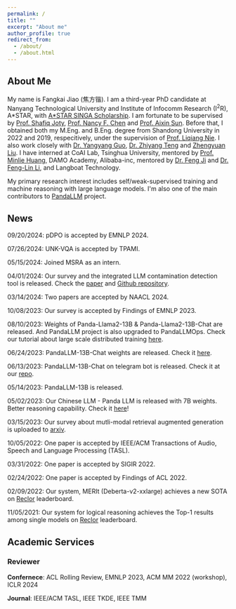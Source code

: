 ```yaml
---
permalink: /
title: ""
excerpt: "About me"
author_profile: true
redirect_from: 
  - /about/
  - /about.html
---
```


## About Me

My name is Fangkai Jiao (焦方锴). I am a third-year PhD candidate at Nanyang Technological University and Institute of Infocomm Research (I<sup>2</sup>R), A*STAR, with [A*STAR SINGA Scholarship](https://www.a-star.edu.sg/Scholarships/for-graduate-studies/singapore-international-graduate-award-singa). I am fortunate to be supervised by [Prof. Shafiq Joty](https://raihanjoty.github.io/), [Prof. Nancy F. Chen](https://sites.google.com/site/nancyfchen/home) and [Prof. Aixin Sun](https://personal.ntu.edu.sg/axsun/). Before that, I obtained both my M.Eng. and B.Eng. degree from Shandong University in 2022 and 2019, respecitively, under the supervision of [Prof. Liqiang Nie](https://liqiangnie.github.io/). I also work closely with [Dr. Yangyang Guo](https://guoyang9.github.io/), [Dr. Zhiyang Teng](https://zeeeyang.github.io/) and [Zhengyuan Liu](https://scholar.google.com.sg/citations?user=tqzidGsAAAAJ&hl=en). I have interned at CoAI Lab, Tsinghua University, mentored by [Prof. Minlie Huang](https://coai.cs.tsinghua.edu.cn/hml), DAMO Academy, Alibaba-inc, mentored by [Dr. Feng Ji](https://scholar.google.com/citations?user=BxWZ-ZgAAAAJ&hl=zh-CN) and [Dr. Feng-Lin Li](https://scholar.google.it/citations?user=xo_dfnMAAAAJ&hl=en), and Langboat Technology. 

My primary research interest includes self/weak-supervised training and machine reasoning with large language models. I'm also one of the main contributors to [PandaLLM](https://github.com/dandelionsllm/pandallm) project.



## News

09/20/2024: pDPO is accepted by EMNLP 2024.

07/26/2024: UNK-VQA is accepted by TPAMI.

05/15/2024: Joined MSRA as an intern.

04/01/2024: Our survey and the integrated LLM contamination detection tool is released. Check the [paper](https://arxiv.org/abs/2404.00699) and [Github repository](https://github.com/ntunlp/LLMSanitize).

03/14/2024: Two papers are accepted by NAACL 2024.

10/08/2023: Our survey is accepted by Findings of EMNLP 2023.

08/10/2023: Weights of Panda-Llama2-13B & Panda-Llama2-13B-Chat are released. And PandaLLM project is also upgraded to PandaLLMOps. Check our tutorial about large scale distributed training [here](https://panda-tutorial.readthedocs.io/en/latest/quick_start.html).

06/24/2023: PandaLLM-13B-Chat weights are released. Check it [here](https://huggingface.co/chitanda/llama-panda-13b-zh-wudao-chat-delta).

06/13/2023: PandaLLM-13B-Chat on telegram bot is released. Check it at our [repo](https://github.com/dandelionsllm/pandallm#%E6%9C%80%E8%BF%91%E6%9B%B4%E6%96%B0).

05/14/2023: PandaLLM-13B is released.

05/02/2023: Our Chinese LLM - Panda LLM is released with 7B weights. Better reasoning capability. Check it [here](https://github.com/dandelionsllm/pandallm)!

03/15/2023: Our survey about mutli-modal retrieval augmented generation is uploaded to [arxiv](https://arxiv.org/abs/2303.10868).

10/05/2022: One paper is accepted by IEEE/ACM Transactions of Audio, Speech and Language Processing (TASL).

03/31/2022: One paper is accepted by SIGIR 2022.

02/24/2022: One paper is accepted by Findings of ACL 2022.

02/09/2022: Our system, MERIt (Deberta-v2-xxlarge) achieves a new SOTA on [Reclor](https://eval.ai/web/challenges/challenge-page/503/leaderboard/1347) leaderboard.

11/05/2021: Our system for logical reasoning achieves the Top-1 results among single models on [Reclor](https://eval.ai/web/challenges/challenge-page/503/leaderboard/1347) leaderboard.

## Academic Services

### Reviewer

**Confernece**: ACL Rolling Review, EMNLP 2023, ACM MM 2022 (workshop), ICLR 2024

**Journal**: IEEE/ACM TASL, IEEE TKDE, IEEE TMM
